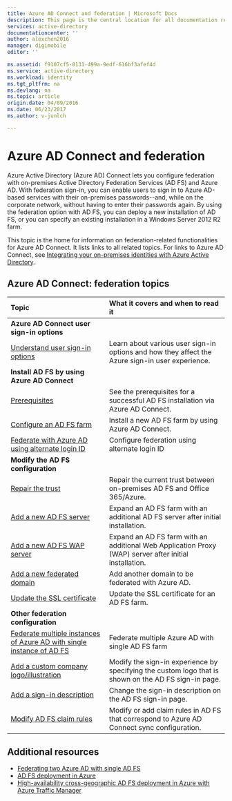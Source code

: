 ```yaml
---
title: Azure AD Connect and federation | Microsoft Docs
description: This page is the central location for all documentation regarding AD FS operations that use Azure AD Connect.
services: active-directory
documentationcenter: ''
author: alexchen2016
manager: digimobile
editor: ''

ms.assetid: f9107cf5-0131-499a-9edf-616bf3afef4d
ms.service: active-directory
ms.workload: identity
ms.tgt_pltfrm: na
ms.devlang: na
ms.topic: article
origin.date: 04/09/2016
ms.date: 06/23/2017
ms.author: v-junlch

---
```

# Azure AD Connect and federation
Azure Active Directory (Azure AD) Connect lets you configure federation with on-premises Active Directory Federation Services (AD FS) and Azure AD. With federation sign-in, you can enable users to sign in to Azure AD-based services with their on-premises passwords--and, while on the corporate network, without having to enter their passwords again. By using the federation option with AD FS, you can deploy a new installation of AD FS, or you can specify an existing installation in a Windows Server 2012 R2 farm.

This topic is the home for information on federation-related functionalities for Azure AD Connect. It lists links to all related topics. For links to Azure AD Connect, see [Integrating your on-premises identities with Azure Active Directory](active-directory-aadconnect.md).

## Azure AD Connect: federation topics
| Topic | What it covers and when to read it |
|:--- |:--- |
| **Azure AD Connect user sign-in options** | |
| [Understand user sign-in options](active-directory-aadconnect-user-signin.md) |Learn about various user sign-in options and how they affect the Azure sign-in user experience. |
| **Install AD FS by using Azure AD Connect** | |
| [Prerequisites](active-directory-aadconnect-get-started-custom.md#ad-fs-configuration-pre-requisites) |See the prerequisites for a successful AD FS installation via Azure AD Connect. |
| [Configure an AD FS farm](active-directory-aadconnect-get-started-custom.md#configuring-federation-with-ad-fs) |Install a new AD FS farm by using Azure AD Connect. |
| [Federate with Azure AD using alternate login ID ](active-directory-aadconnect-federation-management.md#alternateid) | Configure federation using alternate login ID  |
| **Modify the AD FS configuration** | |
| [Repair the trust](active-directory-aadconnect-federation-management.md#repairthetrust) |Repair the current trust between on-premises AD FS and Office 365/Azure. |
| [Add a new AD FS server](active-directory-aadconnect-federation-management.md#addadfsserver) |Expand an AD FS farm with an additional AD FS server after initial installation. |
| [Add a new AD FS WAP server](active-directory-aadconnect-federation-management.md#addwapserver) |Expand an AD FS farm with an additional Web Application Proxy (WAP) server after initial installation. |
| [Add a new federated domain](active-directory-aadconnect-federation-management.md#addfeddomain) |Add another domain to be federated with Azure AD. |
| [Update the SSL certificate](active-directory-aadconnectfed-ssl-update.md)| Update the SSL certificate for an AD FS farm. |
| **Other federation configuration** | |
| [Federate multiple instances of Azure AD with single instance of AD FS](active-directory-aadconnectfed-single-adfs-multitenant-federation.md) | Federate multiple Azure AD with single AD FS farm| 
| [Add a custom company logo/illustration](active-directory-aadconnect-federation-management.md#customlogo) |Modify the sign-in experience by specifying the custom logo that is shown on the AD FS sign-in page. |
| [Add a sign-in description](active-directory-aadconnect-federation-management.md#addsignindescription) |Change the sign-in description on the AD FS sign-in page. |
| [Modify AD FS claim rules](active-directory-aadconnect-federation-management.md#modclaims) |Modify or add claim rules in AD FS that correspond to Azure AD Connect sync configuration. |


## Additional resources
- [Federating two Azure AD with single AD FS](active-directory-aadconnectfed-single-adfs-multitenant-federation.md)
- [AD FS deployment in Azure](active-directory-aadconnect-azure-adfs.md)
- [High-availability cross-geographic AD FS deployment in Azure with Azure Traffic Manager](../active-directory-adfs-in-azure-with-azure-traffic-manager.md)

